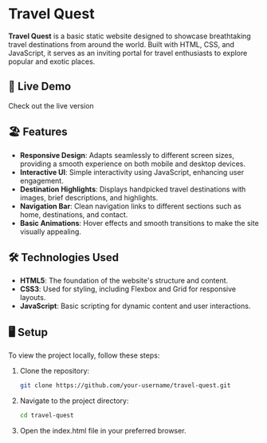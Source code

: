 # Travel Quest

**Travel Quest** is a basic static website designed to showcase breathtaking travel destinations from around the world. Built with HTML, CSS, and JavaScript, it serves as an inviting portal for travel enthusiasts to explore popular and exotic places.

## 🚀 Live Demo
Check out the live version 

## 🏖️ Features

- **Responsive Design**: Adapts seamlessly to different screen sizes, providing a smooth experience on both mobile and desktop devices.
- **Interactive UI**: Simple interactivity using JavaScript, enhancing user engagement.
- **Destination Highlights**: Displays handpicked travel destinations with images, brief descriptions, and highlights.
- **Navigation Bar**: Clean navigation links to different sections such as home, destinations, and contact.
- **Basic Animations**: Hover effects and smooth transitions to make the site visually appealing.

## 🛠️ Technologies Used

- **HTML5**: The foundation of the website's structure and content.
- **CSS3**: Used for styling, including Flexbox and Grid for responsive layouts.
- **JavaScript**: Basic scripting for dynamic content and user interactions.

## 🖥️ Setup

To view the project locally, follow these steps:

1. Clone the repository:

   ```bash
   git clone https://github.com/your-username/travel-quest.git

2. Navigate to the project directory:
     
    ```bash
    cd travel-quest

3. Open the index.html file in your preferred browser.